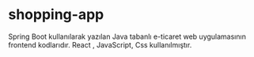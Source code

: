 # shopping-app
Spring Boot kullanılarak yazılan Java tabanlı e-ticaret web uygulamasının frontend kodlarıdır. React , JavaScript, Css kullanılmıştır.
